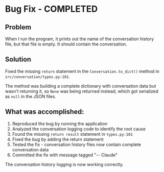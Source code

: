 # Bug Fix - COMPLETED

## Problem
When I run the program, it prints out the name of the conversation history file, but that file is empty.
It should contain the conversation.

## Solution
Fixed the missing `return` statement in the `Conversation.to_dict()` method in `src/conversation/types.py:101`. 

The method was building a complete dictionary with conversation data but wasn't returning it, so `None` was being returned instead, which got serialized as `null` in the JSON files.

## What was accomplished:
1. Reproduced the bug by running the application
2. Analyzed the conversation logging code to identify the root cause  
3. Found the missing `return result` statement in `types.py:101`
4. Fixed the bug by adding the return statement
5. Tested the fix - conversation history files now contain complete conversation data
6. Committed the fix with message tagged "-- Claude"

The conversation history logging is now working correctly.
